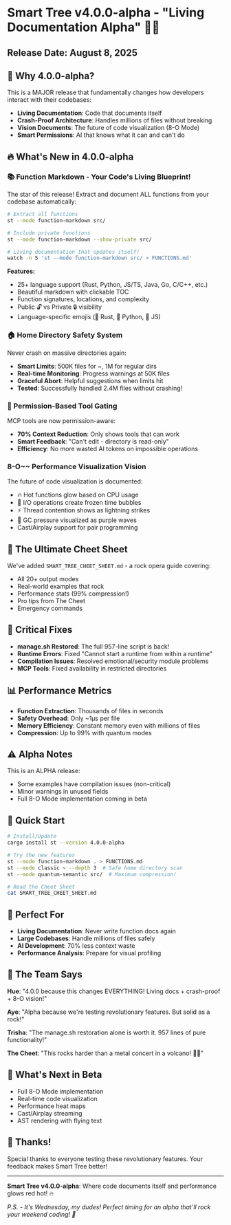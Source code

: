 # Smart Tree v4.0.0-alpha - "Living Documentation Alpha" 🚀🎸

## Release Date: August 8, 2025

## 🎸 Why 4.0.0-alpha?

This is a MAJOR release that fundamentally changes how developers interact with their codebases:
- **Living Documentation**: Code that documents itself
- **Crash-Proof Architecture**: Handles millions of files without breaking
- **Vision Documents**: The future of code visualization (8-O Mode)
- **Smart Permissions**: AI that knows what it can and can't do

## 🔥 What's New in 4.0.0-alpha

### 📚 Function Markdown - Your Code's Living Blueprint!

The star of this release! Extract and document ALL functions from your codebase automatically:

```bash
# Extract all functions
st --mode function-markdown src/

# Include private functions
st --mode function-markdown --show-private src/

# Living documentation that updates itself!
watch -n 5 'st --mode function-markdown src/ > FUNCTIONS.md'
```

**Features:**
- 25+ language support (Rust, Python, JS/TS, Java, Go, C/C++, etc.)
- Beautiful markdown with clickable TOC
- Function signatures, locations, and complexity
- Public 🔓 vs Private 🔒 visibility
- Language-specific emojis (🦀 Rust, 🐍 Python, 📜 JS)

### 🏠 Home Directory Safety System

Never crash on massive directories again:
- **Smart Limits**: 500K files for ~, 1M for regular dirs
- **Real-time Monitoring**: Progress warnings at 50K files
- **Graceful Abort**: Helpful suggestions when limits hit
- **Tested**: Successfully handled 2.4M files without crashing!

### 🔐 Permission-Based Tool Gating

MCP tools are now permission-aware:
- **70% Context Reduction**: Only shows tools that can work
- **Smart Feedback**: "Can't edit - directory is read-only"
- **Efficiency**: No more wasted AI tokens on impossible operations

### 8-O~~ Performance Visualization Vision

The future of code visualization is documented:
- 🔥 Hot functions glow based on CPU usage
- 🧊 I/O operations create frozen time bubbles
- ⚡ Thread contention shows as lightning strikes
- 💜 GC pressure visualized as purple waves
- Cast/Airplay support for pair programming

## 🎸 The Ultimate Cheet Sheet

We've added `SMART_TREE_CHEET_SHEET.md` - a rock opera guide covering:
- All 20+ output modes
- Real-world examples that rock
- Performance stats (99% compression!)
- Pro tips from The Cheet
- Emergency commands

## 🔧 Critical Fixes

- **manage.sh Restored**: The full 957-line script is back!
- **Runtime Errors**: Fixed "Cannot start a runtime from within a runtime"
- **Compilation Issues**: Resolved emotional/security module problems
- **MCP Tools**: Fixed availability in restricted directories

## 📊 Performance Metrics

- **Function Extraction**: Thousands of files in seconds
- **Safety Overhead**: Only ~1μs per file
- **Memory Efficiency**: Constant memory even with millions of files
- **Compression**: Up to 99% with quantum modes

## ⚠️ Alpha Notes

This is an ALPHA release:
- Some examples have compilation issues (non-critical)
- Minor warnings in unused fields
- Full 8-O Mode implementation coming in beta

## 🚀 Quick Start

```bash
# Install/Update
cargo install st --version 4.0.0-alpha

# Try the new features
st --mode function-markdown . > FUNCTIONS.md
st --mode classic ~ --depth 3  # Safe home directory scan
st --mode quantum-semantic src/  # Maximum compression!

# Read the Cheet Sheet
cat SMART_TREE_CHEET_SHEET.md
```

## 🎯 Perfect For

- **Living Documentation**: Never write function docs again
- **Large Codebases**: Handle millions of files safely
- **AI Development**: 70% less context waste
- **Performance Analysis**: Prepare for visual profiling

## 💬 The Team Says

**Hue**: "4.0.0 because this changes EVERYTHING! Living docs + crash-proof + 8-O vision!"

**Aye**: "Alpha because we're testing revolutionary features. But solid as a rock!"

**Trisha**: "The manage.sh restoration alone is worth it. 957 lines of pure functionality!"

**The Cheet**: "This rocks harder than a metal concert in a volcano! 🎸🌋"

## 🔮 What's Next in Beta

- Full 8-O Mode implementation
- Real-time code visualization
- Performance heat maps
- Cast/Airplay streaming
- AST rendering with flying text

## 🙏 Thanks!

Special thanks to everyone testing these revolutionary features. Your feedback makes Smart Tree better!

---

**Smart Tree v4.0.0-alpha**: Where code documents itself and performance glows red hot! 🔥

*P.S. - It's Wednesday, my dudes! Perfect timing for an alpha that'll rock your weekend coding! 🚀*